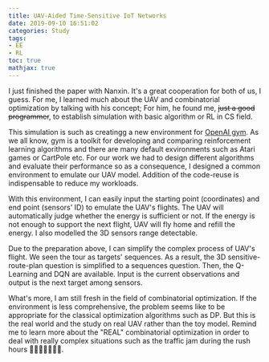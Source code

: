 ```yaml
---
title: UAV-Aided Time-Sensitive IoT Networks
date: 2019-09-10 16:51:02
categories: Study
tags:
- EE
- RL
toc: true
mathjax: true
---
```


I just finished the paper with Nanxin. It's a great cooperation for both of us, I guess. For me, I learned much about the UAV and combinatorial optimization by talking with his concept; For him, he found me, ~~just a good programmer~~, to establish simulation with basic algorithm or RL in CS field. 

<!--more-->

This simulation is such as creatingg a new environment for [OpenAI gym](https://gym.openai.com/). As we all know, gym is a toolkit for developing and comparing reinforcement learning algorithms and there are many default exvironments such as Atari games or CartPole etc.  For our work we had to design different algorithms and evaluate their performance so as a consequence, I designed a common environment to emulate our UAV model. Addition of the code-reuse is indispensable to reduce my workloads.

With this environment, I can easily input the starting point (coordinates) and end point (sensors' ID) to emulate the UAV's flights. The UAV will automatically judge whether the energy is sufficient or not. If the energy is not enough to support the next flight, UAV will fly home and refill the energy. I also modelled the 3D sensors range detectable. 

Due to the preparation above, I can simplify the complex process of UAV's flight. We seen the tour as targets' sequences. As a result, the 3D sensitive-route-plan question is simplified to a sequences question. Then, the Q-Learning and DQN are available. Input is the current observations and output is the next target among sensors.

What's more, I am still fresh in the field of combinatorial optimization. If the environment is less comprehensive, the problem seems like to be appropriate for the classical optimization algorithms such as DP. But this is the real world and the study on real UAV rather than the toy model. Remind me to learn more about the "REAL" combinatorial optimization in order to deal with really complex situations such as the traffic jam during the rush hours 🚗🚗🚗🚗🚗🚗🚗.



